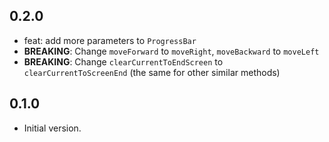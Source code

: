 ## 0.2.0

- feat: add more parameters to `ProgressBar`
- **BREAKING**: Change `moveForward` to `moveRight`, `moveBackward` to `moveLeft`
- **BREAKING**: Change `clearCurrentToEndScreen` to `clearCurrentToScreenEnd` (the same for other similar methods)

## 0.1.0

- Initial version.
